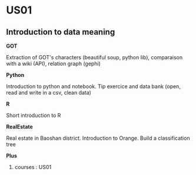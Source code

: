 # US01
## Introduction to data meaning 

**GOT**

Extraction of GOT's characters (beautiful soup, python lib), comparaison with a wiki (API), relation graph (gephi)

**Python**

Introduction to python and notebook. Tip exercice and data bank (open, read and write in a csv, clean data)

**R**

Short introduction to R

**RealEstate**

Real estate in Baoshan district. Introduction to Orange. Build a classification tree



**Plus**

1. courses : US01